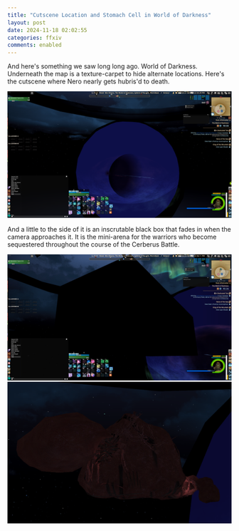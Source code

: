 ```yaml
---
title: "Cutscene Location and Stomach Cell in World of Darkness"
layout: post
date: 2024-11-18 02:02:55
categories: ffxiv
comments: enabled
---
```

And here's something we saw long long ago. World of Darkness. Underneath the map is a texture-carpet to hide alternate locations. Here's the cutscene where Nero nearly gets hubris'd to death.  
<center><a href="https://raw.githubusercontent.com/Nox13last/nox13last.github.io/refs/heads/main/_uploads/WOD_1.png"><img src="https://raw.githubusercontent.com/Nox13last/nox13last.github.io/refs/heads/main/_uploads/WOD_1.png" width="600"></a></center>

And a little to the side of it is an inscrutable black box that fades in when the camera approaches it. It is the mini-arena for the warriors who become sequestered throughout the course of the Cerberus Battle.  
<center><a href="https://raw.githubusercontent.com/Nox13last/nox13last.github.io/refs/heads/main/_uploads/WOD_2.png"><img src="https://raw.githubusercontent.com/Nox13last/nox13last.github.io/refs/heads/main/_uploads/WOD_2.png" width="600"></a></center>  
<center><a href="https://raw.githubusercontent.com/Nox13last/nox13last.github.io/refs/heads/main/_uploads/WOD_3.png"><img src="https://raw.githubusercontent.com/Nox13last/nox13last.github.io/refs/heads/main/_uploads/WOD_3.png" width="600"></a></center>


